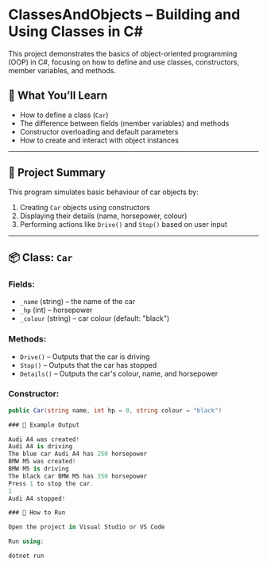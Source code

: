 # ClassesAndObjects – Building and Using Classes in C#

This project demonstrates the basics of object-oriented programming (OOP) in C#, focusing on how to define and use classes, constructors, member variables, and methods.

## 🧠 What You’ll Learn

- How to define a class (`Car`)
- The difference between fields (member variables) and methods
- Constructor overloading and default parameters
- How to create and interact with object instances

---

## 🚗 Project Summary

This program simulates basic behaviour of car objects by:

1. Creating `Car` objects using constructors
2. Displaying their details (name, horsepower, colour)
3. Performing actions like `Drive()` and `Stop()` based on user input

---

## 📦 Class: `Car`

### Fields:
- `_name` (string) – the name of the car
- `_hp` (int) – horsepower
- `_colour` (string) – car colour (default: "black")

### Methods:
- `Drive()` – Outputs that the car is driving
- `Stop()` – Outputs that the car has stopped
- `Details()` – Outputs the car's colour, name, and horsepower

### Constructor:
```csharp
public Car(string name, int hp = 0, string colour = "black")

### 🧪 Example Output

Audi A4 was created!
Audi A4 is driving
The blue car Audi A4 has 250 horsepower
BMW M5 was created!
BMW M5 is driving
The black car BMW M5 has 350 horsepower
Press 1 to stop the car.
1
Audi A4 stopped!

### 🚀 How to Run

Open the project in Visual Studio or VS Code

Run using:

dotnet run